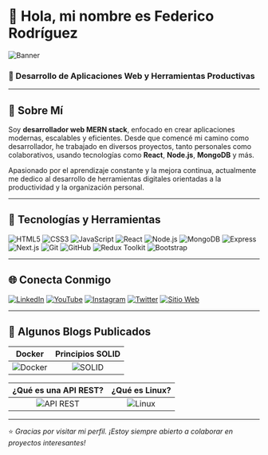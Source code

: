 # 👋 Hola, mi nombre es Federico Rodríguez

![Banner](https://your-banner-link.com/banner.png) <!-- Puedes reemplazar esto por una imagen personalizada tuya -->

### 🧠 Desarrollo de Aplicaciones Web y Herramientas Productivas

---

## 💬 Sobre Mí

Soy **desarrollador web MERN stack**, enfocado en crear aplicaciones modernas, escalables y eficientes. Desde que comencé mi camino como desarrollador, he trabajado en diversos proyectos, tanto personales como colaborativos, usando tecnologías como **React**, **Node.js**, **MongoDB** y más.

Apasionado por el aprendizaje constante y la mejora continua, actualmente me dedico al desarrollo de herramientas digitales orientadas a la productividad y la organización personal.

---

## 🚀 Tecnologías y Herramientas

![HTML5](https://img.shields.io/badge/-HTML5-E34F26?logo=html5&logoColor=white)
![CSS3](https://img.shields.io/badge/-CSS3-1572B6?logo=css3&logoColor=white)
![JavaScript](https://img.shields.io/badge/-JavaScript-F7DF1E?logo=javascript&logoColor=black)
![React](https://img.shields.io/badge/-React-61DAFB?logo=react&logoColor=black)
![Node.js](https://img.shields.io/badge/-Node.js-339933?logo=nodedotjs&logoColor=white)
![MongoDB](https://img.shields.io/badge/-MongoDB-47A248?logo=mongodb&logoColor=white)
![Express](https://img.shields.io/badge/-Express-000000?logo=express&logoColor=white)
![Next.js](https://img.shields.io/badge/-Next.js-000000?logo=next.js&logoColor=white)
![Git](https://img.shields.io/badge/-Git-F05032?logo=git&logoColor=white)
![GitHub](https://img.shields.io/badge/-GitHub-181717?logo=github&logoColor=white)
![Redux Toolkit](https://img.shields.io/badge/-Redux-764ABC?logo=redux&logoColor=white)
![Bootstrap](https://img.shields.io/badge/-Bootstrap-7952B3?logo=bootstrap&logoColor=white)

---

## 🌐 Conecta Conmigo

[![LinkedIn](https://img.shields.io/badge/-LinkedIn-0077B5?logo=linkedin&logoColor=white)](https://linkedin.com/in/tuusuario)
[![YouTube](https://img.shields.io/badge/-YouTube-FF0000?logo=youtube&logoColor=white)](https://youtube.com/@tuusuario)
[![Instagram](https://img.shields.io/badge/-Instagram-E4405F?logo=instagram&logoColor=white)](https://instagram.com/tuusuario)
[![Twitter](https://img.shields.io/badge/-Twitter-1DA1F2?logo=twitter&logoColor=white)](https://twitter.com/tuusuario)
[![Sitio Web](https://img.shields.io/badge/-Sitio_Web-000000?logo=about.me&logoColor=white)](https://tusitioweb.com)

---

## 📝 Algunos Blogs Publicados

| Docker | Principios SOLID |
|:--:|:--:|
| ![Docker](https://imgur.com/tuimg1.png) | ![SOLID](https://imgur.com/tuimg2.png) |

| ¿Qué es una API REST? | ¿Qué es Linux? |
|:--:|:--:|
| ![API REST](https://imgur.com/tuimg3.png) | ![Linux](https://imgur.com/tuimg4.png) |

---

⭐ *Gracias por visitar mi perfil. ¡Estoy siempre abierto a colaborar en proyectos interesantes!*

